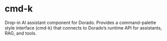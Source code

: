 # cmd-k
Drop-in AI assistant component for Dorado. Provides a command-palette style interface (cmd-k) that connects to Dorado’s runtime API for assistants, RAG, and tools.
